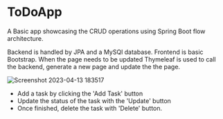 # ToDoApp
A Basic app showcasing the CRUD operations using Spring Boot flow architecture. 

Backend is handled by JPA and a MySQl database. Frontend is basic Bootstrap. When the page needs to be updated Thymeleaf is used to call the backend, generate a new page and update the the page. 

![Screenshot 2023-04-13 183517](https://github.com/monishkanna1023/ToDoApp/assets/59819164/4c908c0f-e511-4da3-9b84-f8e00ae16b2a)

- Add a task by clicking the 'Add Task' button
- Update the status of the task with the 'Update' button
- Once finished, delete the task with 'Delete' button.
